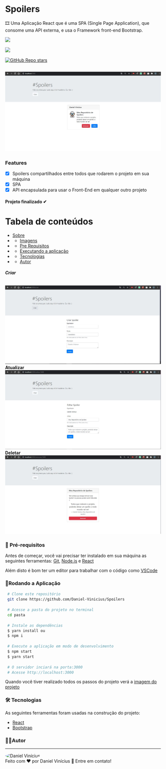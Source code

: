  <h1> Spoilers </h1>
 <p id="sobre">
🎞 Uma Aplicação React que é uma SPA (Single Page Application), que consome uma API externa, e usa o Framework front-end Bootstrap.

![](https://img.shields.io/badge/license-MIT-green)

![](https://img.shields.io/badge/languege-Portuguese-yellow)

[![GitHub Repo stars](https://img.shields.io/github/stars/Daniel-Vinicius/Spoilers?style=social)](https://github.com/Daniel-Vinicius/Spoilers/stargazers)

<h2 align="center">  <img alt="Imagem do Projeto" id="imagem" title="#Projeto" src="https://github.com/Daniel-Vinicius/Spoilers/blob/master/.github/Imagem.JPG" />  </h2>

### Features 
- [x] Spoilers compartilhados entre todos que rodarem o projeto em sua máquina
- [x] SPA
- [x] API encapsulada para usar o Front-End em qualquer outro projeto

<h4  align="left">
Projeto finalizado ✔
</h4>

Tabela de conteúdos 
================= 
<!--ts-->
 * [Sobre](#sobre) 
 * * [Imagens](#Imagens)
 * * [Pre Requisitos](#pre-requisitos)
 * * [Executando a aplicação](#rodando)
 * * [Tecnologias](#tecnologias)
 * * [Autor](#autor)
 <!--te-->

<h6><b>Criar</b></h6>
<img alt="Imagem 2 do Projeto" title="#Projeto" src="https://github.com/Daniel-Vinicius/Spoilers/blob/master/.github/Imagem4.JPG"

<h6><b> Atualizar</b></h6>
<img alt="Imagem 3 do Projeto" title="#Projeto" src="https://github.com/Daniel-Vinicius/Spoilers/blob/master/.github/Imagem2.JPG"

<h6><b>Deletar</b></h6>
<img alt="Imagem 4 do Projeto" title="#Projeto" src="https://github.com/Daniel-Vinicius/Spoilers/blob/master/.github/Imagem3.JPG" 

<a id="Imagens"> </a>
---
### 🛒 Pré-requisitos<a id="pre-requisitos"></a>

Antes de começar, você vai precisar ter instalado em sua máquina as seguintes ferramentas:
 [Git](https://git-scm.com/),
 [Node.js](https://nodejs.org/pt-br/) e
 [React](https://reactjs.org/)
 
 Além disto é bom ter um editor para trabalhar com o código como [VSCode](https://code.visualstudio.com/)
 
   ### 📀Rodando a Aplicação<a id="rodando"></a>
   
````bash 
 # Clone este repositório
 git clone https://github.com/Daniel-Vinicius/Spoilers
 
 # Acesse a pasta do projeto no terminal
 cd pasta
 
 # Instale as dependências
 $ yarn install ou
 $ npm i 
 
 # Execute a aplicação em modo de desenvolvimento
 $ npm start 
 $ yarn start
 
 # O servidor inciará na porta:3000
 # Acesse http://localhost:3000
 ````
<p> Quando você tiver realizado todos os passos do projeto verá a  <a href="#imagem" >imagem do projeto</a> </p>

### 🛠 Tecnologias<a id="tecnologias"></a>
 As seguintes ferramentas foram usadas na construção do projeto:
 
  - [React](https://reactjs.org/)
  - [Bootstrap](https://getbootstrap.com.br/)

### 👨‍💻Autor <a id="autor"> </a>

---
<a href="https://github.com/Daniel-Vinicius" style="text-decoration: none;">
<img style="border-radius: 50%;" src="https://avatars3.githubusercontent.com/u/66279500?s=460&u=2978b74f2bfcfec553cdd62c2cf15a0eca6652a3&v=4" width="100px;"  alt="Daniel Vinícius"/>

<br />
<span> Feito com ❤️ por Daniel Vinícius 👋 Entre em contato! </span> 
</a> 
